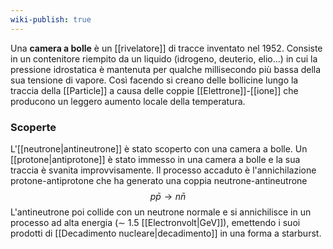```yaml
---
wiki-publish: true
---
```

Una **camera a bolle** è un [[rivelatore]] di tracce inventato nel 1952. Consiste in un contenitore riempito da un liquido (idrogeno, deuterio, elio...) in cui la pressione idrostatica è mantenuta per qualche millisecondo più bassa della sua tensione di vapore. Così facendo si creano delle bollicine lungo la traccia della [[Particle]] a causa delle coppie [[Elettrone]]-[[ione]] che producono un leggero aumento locale della temperatura.
### Scoperte
L'[[neutrone|antineutrone]] è stato scoperto con una camera a bolle. Un [[protone|antiprotone]] è stato immesso in una camera a bolle e la sua traccia è svanita improvvisamente. Il processo accaduto è l'annichilazione protone-antiprotone che ha generato una coppia neutrone-antineutrone
$$p\bar{p} \rightarrow n\bar{n}$$
L'antineutrone poi collide con un neutrone normale e si annichilisce in un processo ad alta energia ($\sim$ 1.5 [[Electronvolt|GeV]]), emettendo i suoi prodotti di [[Decadimento nucleare|decadimento]] in una forma a starburst.